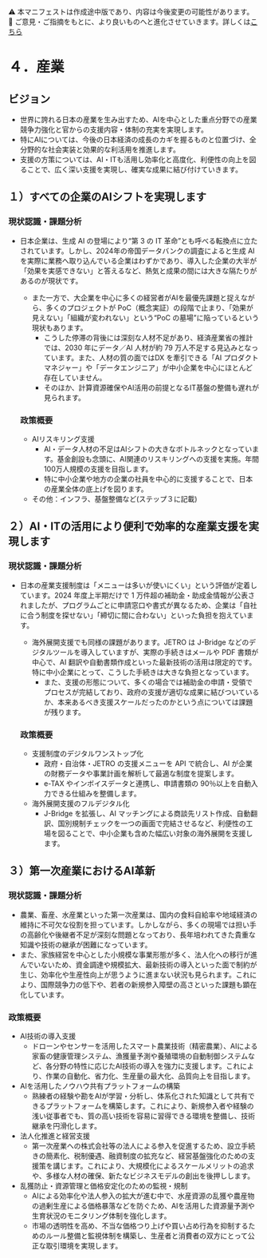 ⚠️ 本マニフェストは作成途中版であり、内容は今後変更の可能性があります。  
💬 ご意見・ご指摘をもとに、より良いものへと進化させていきます。詳しくは[こちら](README.md#このマニフェスト自身もみんなの知恵を集めて改善していきます)

# ４．産業

## ビジョン

* 世界に誇れる日本の産業を生み出すため、AIを中心とした重点分野での産業競争力強化と官からの支援内容・体制の充実を実現します。  
* 特にAIについては、今後の日本経済の成長のカギを握るものと位置づけ、全分野的な社会実装と効果的な利活用を推進します。  
* 支援の方策については、AI・ITも活用し効率化と高度化、利便性の向上を図ることで、広く深い支援を実現し、確実な成果に結び付けていきます。

## １）すべての企業のAIシフトを実現します

### 現状認識・課題分析

* 日本企業は、生成 AI の登場により“第 3 の IT 革命”とも呼べる転換点に立たされています。しかし、2024年の帝国データバンクの調査によると生成 AI を実際に業務へ取り込んでいる企業はわずかであり、導入した企業の大半が「効果を実感できない」と答えるなど、熱気と成果の間には大きな隔たりがあるのが現状です。  
  * また一方で、大企業を中心に多くの経営者がAIを最優先課題と捉えながら、多くのプロジェクトが PoC（概念実証）の段階で止まり、「効果が見えない」「組織が変われない」という“PoC の墓場”に陥っているという現状もあります。  
    * こうした停滞の背後には深刻な人材不足があり、経済産業省の推計では、2030 年にデータ／AI 人材が約 79 万人不足する見込みとなっています。また、人材の質の面ではDX を牽引できる「AI プロダクトマネジャー」や「データエンジニア」が中小企業を中心にほとんど存在していません。  
    * そのほか、計算資源確保やAI活用の前提となるIT基盤の整備も遅れが見られます。

  ### 政策概要

    * AIリスキリング支援  
      * AI・データ人材の不足はAIシフトの大きなボトルネックとなっています。基金創設も念頭に、AI関連のリスキリングへの支援を実施。年間100万人規模の支援を目指します。  
      * 特に中小企業や地方の企業の社員を中心的に支援することで、日本の産業全体の底上げを図ります。  
    * その他：インフラ、基盤整備など(ステップ３に記載)

## ２）AI・ITの活用により便利で効率的な産業支援を実現します

### 現状認識・課題分析

* 日本の産業支援制度は「メニューは多いが使いにくい」という評価が定着しています。2024 年度上半期だけで 1 万件超の補助金・助成金情報が公表されましたが、プログラムごとに申請窓口や書式が異なるため、企業は「自社に合う制度を探せない」「締切に間に合わない」といった負担を抱えています。  
  * 海外展開支援でも同様の課題があります。JETRO は J-Bridge などのデジタルツールを導入していますが、実際の手続きはメールや PDF 書類が中心で、AI 翻訳や自動書類作成といった最新技術の活用は限定的です。特に中小企業にとって、こうした手続きは大きな負担となっています。  
    * また、支援の形態について、多くの場合では補助金の申請・受領でプロセスが完結しており、政府の支援が適切な成果に結びついているか、本来あるべき支援スケールだったのかという点については課題が残ります。

  ### 政策概要

    * 支援制度のデジタルワンストップ化  
      * 政府・自治体・JETRO の支援メニューを API で統合し、AI が企業の財務データや事業計画を解析して最適な制度を提案します。  
      * e-TAX やインボイスデータと連携し、申請書類の 90％以上を自動入力できる仕組みを整備します。  
    * 海外展開支援のフルデジタル化  
      * J-Bridge を拡張し、AI マッチングによる商談先リスト作成、自動翻訳、国別規制チェックを一つの画面で完結させるなど、利便性の工場を図ることで、中小企業も含めた幅広い対象の海外展開を支援します。

## ３）第一次産業におけるAI革新

### 現状認識・課題分析

*   農業、畜産、水産業といった第一次産業は、国内の食料自給率や地域経済の維持に不可欠な役割を担っています。しかしながら、多くの現場では担い手の高齢化や後継者不足が深刻な問題となっており、長年培われてきた貴重な知識や技術の継承が困難になっています。
*   また、家族経営を中心とした小規模な事業形態が多く、法人化への移行が進んでいないため、資金調達や規模拡大、最新技術の導入といった面で制約が生じ、効率化や生産性向上が思うように進まない状況も見られます。これにより、国際競争力の低下や、若者の新規参入障壁の高さといった課題も顕在化しています。

### 政策概要

*   AI技術の導入支援
    *   ドローンやセンサーを活用したスマート農業技術（精密農業）、AIによる家畜の健康管理システム、漁獲量予測や養殖環境の自動制御システムなど、各分野の特性に応じたAI技術の導入を強力に支援します。これにより、作業の自動化、省力化、生産量の最大化、品質向上を目指します。
*   AIを活用したノウハウ共有プラットフォームの構築
    *   熟練者の経験や勘をAIが学習・分析し、体系化された知識として共有できるプラットフォームを構築します。これにより、新規参入者や経験の浅い従事者でも、質の高い技術を容易に習得できる環境を整備し、技術継承を円滑化します。
*   法人化推進と経営支援
    *   第一次産業への株式会社等の法人による参入を促進するため、設立手続きの簡素化、税制優遇、融資制度の拡充など、経営基盤強化のための支援策を講じます。これにより、大規模化によるスケールメリットの追求や、多様な人材の確保、新たなビジネスモデルの創出を後押しします。
*   乱獲防止・資源管理と価格安定化のための監視・規制
    *   AIによる効率化や法人参入の拡大が進む中で、水産資源の乱獲や農産物の過剰生産による価格暴落などを防ぐため、AIを活用した資源量予測や生育状況のモニタリング体制を強化します。
    *   市場の透明性を高め、不当な価格つり上げや買い占め行為を抑制するためのルール整備と監視体制を構築し、生産者と消費者の双方にとって公正な取引環境を実現します。

​​  
